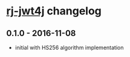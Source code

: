 # [rj-jwt4j](https://github.com/rj000/rj-jwt4j) changelog

## 0.1.0 - 2016-11-08
- initial with HS256 algorithm implementation